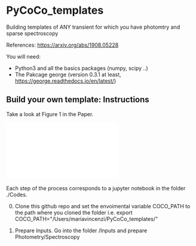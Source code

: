 # PyCoCo_templates
Building templates of ANY transient for which you have photomtry and sparse spectroscopy

References: https://arxiv.org/abs/1908.05228

You will need:
- Python3 and all the basics packages (numpy, scipy ..)
- The Pakcage george (version 0.3.1 at least, https://george.readthedocs.io/en/latest/)
## Build your own template: Instructions
Take a look at Figure 1 in the Paper.

![[Optional Text]](./pycoco_code_structure.pdf)

Each step of the process corresponds to a jupyter notebook in the folder ./Codes.

0. Clone this github repo and set the envoimental variable COCO_PATH to the path where you cloned the folder
i.e. export COCO_PATH="/Users/mariavincenzi/PyCoCo_templates/"
 
1. Prepare Inputs. Go into the folder /Inputs and prepare Photometry/Spectroscopy

